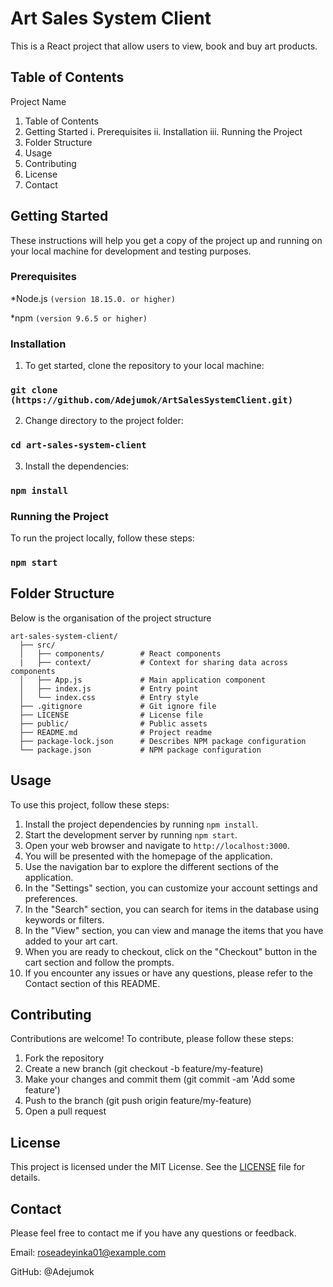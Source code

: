 # Art Sales System Client

This is a React project that allow users to view, book and buy art products. 


## Table of Contents
Project Name
1. Table of Contents
2. Getting Started
  i. Prerequisites
  ii. Installation
  iii. Running the Project
3. Folder Structure
4. Usage
5. Contributing
6. License
7. Contact


## Getting Started
These instructions will help you get a copy of the project up and running on your local machine for development and testing purposes.


### Prerequisites
*Node.js `(version 18.15.0. or higher)`

*npm `(version 9.6.5 or higher)`


### Installation

1. To get started, clone the repository to your local machine:
### `git clone (https://github.com/Adejumok/ArtSalesSystemClient.git)`
2. Change directory to the project folder:
### `cd art-sales-system-client`
3. Install the dependencies:
### `npm install`


### Running the Project
To run the project locally, follow these steps:
### `npm start`

## Folder Structure
Below is the organisation of the project structure

```
art-sales-system-client/
  ├── src/
  │   ├── components/        # React components
  |   ├── context/           # Context for sharing data across components
  │   ├── App.js             # Main application component
  │   ├── index.js           # Entry point
  │   └── index.css          # Entry style
  ├── .gitignore             # Git ignore file
  ├── LICENSE                # License file
  ├── public/                # Public assets
  ├── README.md              # Project readme
  ├── package-lock.json      # Describes NPM package configuration
  └── package.json           # NPM package configuration
```

## Usage
To use this project, follow these steps:

1. Install the project dependencies by running `npm install`.
2. Start the development server by running `npm start`.
3. Open your web browser and navigate to `http://localhost:3000`.
4. You will be presented with the homepage of the application.
5. Use the navigation bar to explore the different sections of the application.
6. In the "Settings" section, you can customize your account settings and preferences.
7. In the "Search" section, you can search for items in the database using keywords or filters.
8. In the "View" section, you can view and manage the items that you have added to your art cart.
9. When you are ready to checkout, click on the "Checkout" button in the cart section and follow the prompts.
10. If you encounter any issues or have any questions, please refer to the Contact section of this README.


## Contributing
Contributions are welcome! To contribute, please follow these steps:

1. Fork the repository
2. Create a new branch (git checkout -b feature/my-feature)
3. Make your changes and commit them (git commit -am 'Add some feature')
4. Push to the branch (git push origin feature/my-feature)
5. Open a pull request


## License
This project is licensed under the MIT License. See the [LICENSE](https://github.com/Adejumok/ArtSalesSystemClient/blob/main/LICENSE) file for details.


## Contact
Please feel free to contact me if you have any questions or feedback.

Email: roseadeyinka01@example.com

GitHub: @Adejumok
